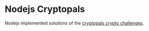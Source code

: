 Nodejs Cryptopals
=================

Nodejs implemented solutions of the [cryptopals crypto challenges](http://cryptopals.com/).
